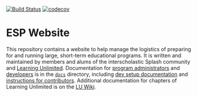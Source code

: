 [![Build Status](https://travis-ci.com/learning-unlimited/ESP-Website.svg?branch=main)](https://travis-ci.com/learning-unlimited/ESP-Website)
[![codecov](https://codecov.io/gh/learning-unlimited/ESP-Website/branch/main/graph/badge.svg?token=eY0C5a1Lju)](https://codecov.io/gh/learning-unlimited/ESP-Website)
# ESP Website
This repository contains a website to help manage the logistics of preparing for and running large, short-term educational programs. It is written and maintained by members and alums of the interscholastic Splash community and [Learning Unlimited](https://learningu.org). Documentation for [program administrators](/docs/admin) and [developers](/docs/dev) is in the [`docs`](/docs) directory, including [dev setup documentation](/docs/dev/vagrant.rst) and [instructions for contributors](/docs/dev/contributing.rst).  Additional documentation for chapters of Learning Unlimited is on the [LU Wiki](https://wiki.learningu.org).
